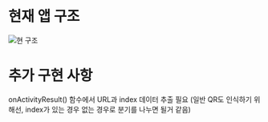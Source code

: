 # 현재 앱 구조
![현 구조](https://user-images.githubusercontent.com/72081383/130569576-3eab5545-1783-4f36-b700-7e6cfd99b872.png)

# 추가 구현 사항
onActivityResult() 함수에서 URL과 index 데이터 추출 필요 (일반 QR도 인식하기 위해선, index가 있는 경우 없는 경우로 분기를 나누면 될거 같음)

